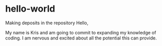 # hello-world
Making deposits in the repository
Hello,

My name is Kris and am going to commit to expanding my knowledge of coding. I am nervous and excited about all the potential this can provide.

